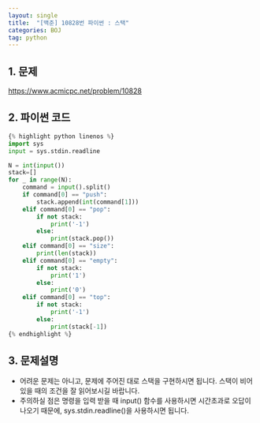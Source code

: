 ```yaml
---
layout: single
title:  "[백준] 10828번 파이썬 : 스택"
categories: BOJ
tag: python
---
```


## 1. 문제

<https://www.acmicpc.net/problem/10828>



## 2. 파이썬 코드



```python
{% highlight python linenos %}
import sys
input = sys.stdin.readline

N = int(input())
stack=[]
for _ in range(N):
    command = input().split()
    if command[0] == "push":
        stack.append(int(command[1]))
    elif command[0] == "pop":
        if not stack:
            print('-1')
        else:
            print(stack.pop())
    elif command[0] == "size":
        print(len(stack))
    elif command[0] == "empty":
        if not stack:
            print('1')
        else:
            print('0')
    elif command[0] == "top":
        if not stack:
            print('-1')
        else:
            print(stack[-1])
{% endhighlight %}
```







## 3. 문제설명

- 어려운 문제는 아니고, 문제에 주어진 대로 스택을 구현하시면 됩니다.  스택이 비어있을 때의 조건을 잘 읽어보시길 바랍니다.
- 주의하실 점은 명령을 입력 받을 때 input() 함수를 사용하시면 시간초과로 오답이 나오기 때문에, sys.stdin.readline()을 사용하시면 됩니다.







